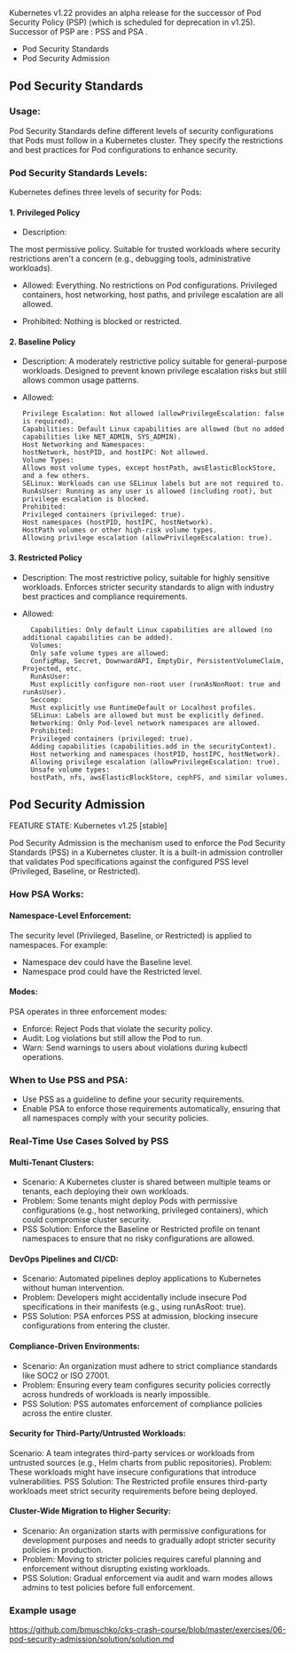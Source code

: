 Kubernetes v1.22 provides an alpha release for the successor of Pod Security Policy (PSP) (which is scheduled for deprecation in v1.25).
Successor of PSP are : PSS and PSA .

- Pod Security Standards
- Pod Security Admission

## Pod Security Standards

### Usage:
Pod Security Standards define different levels of security configurations that Pods must follow in a Kubernetes cluster. They specify the restrictions and best practices for Pod configurations to enhance security.

### Pod Security Standards Levels:
Kubernetes defines three levels of security for Pods:

#### 1. Privileged Policy
- Description:

The most permissive policy.
Suitable for trusted workloads where security restrictions aren't a concern (e.g., debugging tools, administrative workloads).
- Allowed:
Everything. No restrictions on Pod configurations.
Privileged containers, host networking, host paths, and privilege escalation are all allowed.

- Prohibited:
  Nothing is blocked or restricted.
#### 2. Baseline Policy
- Description:
A moderately restrictive policy suitable for general-purpose workloads.
Designed to prevent known privilege escalation risks but still allows common usage patterns.

- Allowed:
  
      Privilege Escalation: Not allowed (allowPrivilegeEscalation: false is required).
      Capabilities: Default Linux capabilities are allowed (but no added capabilities like NET_ADMIN, SYS_ADMIN).
      Host Networking and Namespaces:
      hostNetwork, hostPID, and hostIPC: Not allowed.
      Volume Types:
      Allows most volume types, except hostPath, awsElasticBlockStore, and a few others.
      SELinux: Workloads can use SELinux labels but are not required to.
      RunAsUser: Running as any user is allowed (including root), but privilege escalation is blocked.
      Prohibited:
      Privileged containers (privileged: true).
      Host namespaces (hostPID, hostIPC, hostNetwork).
      HostPath volumes or other high-risk volume types.
      Allowing privilege escalation (allowPrivilegeEscalation: true).

#### 3. Restricted Policy
- Description:
The most restrictive policy, suitable for highly sensitive workloads.
Enforces stricter security standards to align with industry best practices and compliance requirements.

- Allowed:

        Capabilities: Only default Linux capabilities are allowed (no additional capabilities can be added).
        Volumes:
        Only safe volume types are allowed:
        ConfigMap, Secret, DownwardAPI, EmptyDir, PersistentVolumeClaim, Projected, etc.
        RunAsUser:
        Must explicitly configure non-root user (runAsNonRoot: true and runAsUser).
        Seccomp:
        Must explicitly use RuntimeDefault or Localhost profiles.
        SELinux: Labels are allowed but must be explicitly defined.
        Networking: Only Pod-level network namespaces are allowed.
        Prohibited:
        Privileged containers (privileged: true).
        Adding capabilities (capabilities.add in the securityContext).
        Host networking and namespaces (hostPID, hostIPC, hostNetwork).
        Allowing privilege escalation (allowPrivilegeEscalation: true).
        Unsafe volume types:
        hostPath, nfs, awsElasticBlockStore, cephFS, and similar volumes.

## Pod Security Admission
FEATURE STATE: Kubernetes v1.25 [stable]

Pod Security Admission is the mechanism used to enforce the Pod Security Standards (PSS) in a Kubernetes cluster. It is a built-in admission controller that validates Pod specifications against the configured PSS level (Privileged, Baseline, or Restricted).

### How PSA Works:

#### Namespace-Level Enforcement:
The security level (Privileged, Baseline, or Restricted) is applied to namespaces. For example:

- Namespace dev could have the Baseline level.
- Namespace prod could have the Restricted level.

#### Modes:
PSA operates in three enforcement modes:

- Enforce: Reject Pods that violate the security policy.
- Audit: Log violations but still allow the Pod to run.
- Warn: Send warnings to users about violations during kubectl operations.

### When to Use PSS and PSA:
- Use PSS as a guideline to define your security requirements.
- Enable PSA to enforce those requirements automatically, ensuring that all namespaces comply with your security policies.

### Real-Time Use Cases Solved by PSS

#### Multi-Tenant Clusters:

- Scenario: A Kubernetes cluster is shared between multiple teams or tenants, each deploying their own workloads.
- Problem: Some tenants might deploy Pods with permissive configurations (e.g., host networking, privileged containers), which could compromise cluster security.
- PSS Solution: Enforce the Baseline or Restricted profile on tenant namespaces to ensure that no risky configurations are allowed.

#### DevOps Pipelines and CI/CD:

- Scenario: Automated pipelines deploy applications to Kubernetes without human intervention.
- Problem: Developers might accidentally include insecure Pod specifications in their manifests (e.g., using runAsRoot: true).
- PSS Solution: PSA enforces PSS at admission, blocking insecure configurations from entering the cluster.

#### Compliance-Driven Environments:

- Scenario: An organization must adhere to strict compliance standards like SOC2 or ISO 27001.
- Problem: Ensuring every team configures security policies correctly across hundreds of workloads is nearly impossible.
- PSS Solution: PSS automates enforcement of compliance policies across the entire cluster.

#### Security for Third-Party/Untrusted Workloads:

Scenario: A team integrates third-party services or workloads from untrusted sources (e.g., Helm charts from public repositories).
Problem: These workloads might have insecure configurations that introduce vulnerabilities.
PSS Solution: The Restricted profile ensures third-party workloads meet strict security requirements before being deployed.

#### Cluster-Wide Migration to Higher Security:
- Scenario: An organization starts with permissive configurations for development purposes and needs to gradually adopt stricter security policies in production.
- Problem: Moving to stricter policies requires careful planning and enforcement without disrupting existing workloads.
- PSS Solution: Gradual enforcement via audit and warn modes allows admins to test policies before full enforcement.

### Example usage
https://github.com/bmuschko/cks-crash-course/blob/master/exercises/06-pod-security-admission/solution/solution.md
